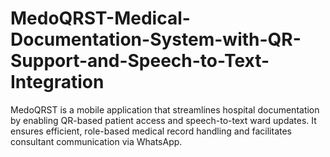 # MedoQRST-Medical-Documentation-System-with-QR-Support-and-Speech-to-Text-Integration
MedoQRST is a mobile application that streamlines hospital documentation by enabling QR-based patient access and speech-to-text ward updates. It ensures efficient, role-based medical record handling and facilitates consultant communication via WhatsApp.
